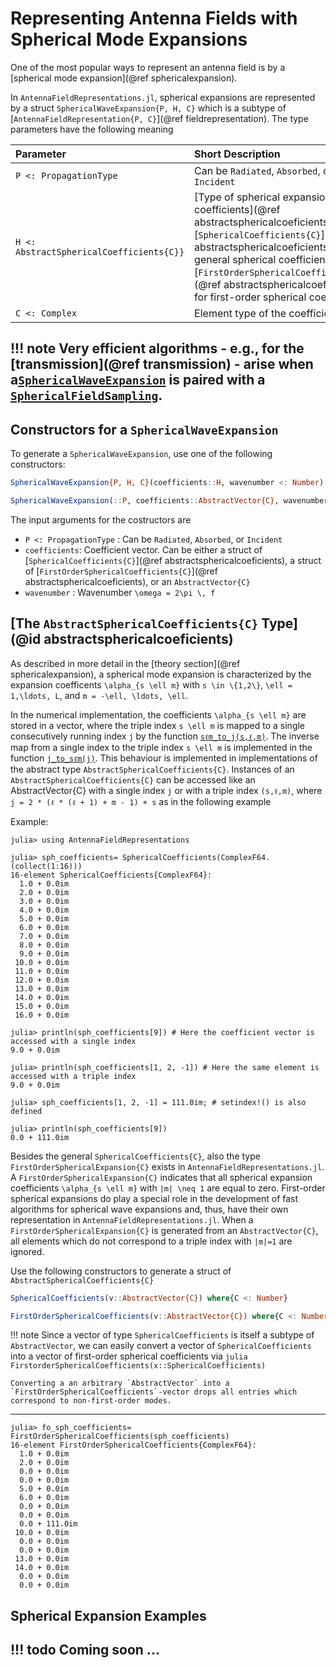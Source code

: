 # Representing Antenna Fields with Spherical Mode Expansions

One of the most popular ways to represent an antenna field is by a [spherical mode expansion](@ref sphericalexpansion).

In `AntennaFieldRepresentations.jl`, spherical expansions are represented by a struct `SphericalWaveExpansion{P, H, C}` which is a subtype of [`AntennaFieldRepresentation{P, C}`](@ref fieldrepresentation).
The type parameters have the following meaning

| Parameter                                 | Short Description                                                |
| :---------------------------------------- | :--------------------------------------------------------------- |
| `P <: PropagationType`                    | Can be `Radiated`, `Absorbed`, or `Incident`                     |
| `H <: AbstractSphericalCoefficients{C}}`  | [Type of spherical expansion coefficients](@ref abstractsphericalcoeficients). Can be [`SphericalCoefficients{C}`](@ref abstractsphericalcoeficients) for general spherical coefficients or [`FirstOrderSphericalCoefficients{C}`](@ref abstractsphericalcoeficients) for first-order spherical coefficients |
| `C <: Complex`                            | Element type of the coefficient vector                           |



!!! note
    Very efficient algorithms - e.g., for the [transmission](@ref transmission) - arise when a[`SphericalWaveExpansion`](@ref) is paired with a [`SphericalFieldSampling`](@ref).
---

## Constructors for a `SphericalWaveExpansion`
To generate a `SphericalWaveExpansion`, use one of the following constructors:

```julia
SphericalWaveExpansion{P, H, C}(coefficients::H, wavenumber <: Number) where{P <: PropagationType, C <: Complex, H<: AbstractSphericalCoefficients{C}}
```
```julia
SphericalWaveExpansion(::P, coefficients::AbstractVector{C}, wavenumber) where{P <: PropagationType, C}
```
The input arguments for the costructors are

- `P <: PropagationType` : Can be `Radiated`, `Absorbed`, or `Incident`
- `coefficients`: Coefficient vector. Can be either a struct of [`SphericalCoefficients{C}`](@ref abstractsphericalcoeficients), a struct of [`FirstOrderSphericalCoefficients{C}`](@ref abstractsphericalcoeficients), or an `AbstractVector{C}`
- `wavenumber` : Wavenumber ``\omega = 2\pi \, f``

## [The `AbstractSphericalCoefficients{C}` Type](@id abstractsphericalcoeficients)
As described in more detail in the [theory section](@ref sphericalexpansion), a spherical mode expansion is characterized by the expansion coefficents ``\alpha_{s \ell m}`` with ``s \in \{1,2\}``, ``\ell = 1,\ldots, L``, and ``m = -\ell, \ldots, \ell``.

In the numerical implementation, the coefficients ``\alpha_{s \ell m}`` are stored in a vector, where the triple index
``s \ell m`` is mapped to a single consecutively running index ``j`` by the function [`sℓm_to_j(s,ℓ,m)`](@ref). The inverse map from a single index to the triple index ``s \ell m`` is implemented in the function [`j_to_sℓm(j)`](@ref). 
This behaviour is implemented in implementations of the abstract type `AbstractSphericalCoefficients{C}`.
Instances of an `AbstractSphericalCoefficients{C}` can be accessed like an AbstractVector{C} with a single index `j` or with a triple index `(s,ℓ,m)`, where `j = 2 * (ℓ * (ℓ + 1) + m - 1) + s` as in the following example

Example:            
```jldoctest sphericalcoefficients
julia> using AntennaFieldRepresentations

julia> sph_coefficients= SphericalCoefficients(ComplexF64.(collect(1:16)))
16-element SphericalCoefficients{ComplexF64}:
  1.0 + 0.0im
  2.0 + 0.0im
  3.0 + 0.0im
  4.0 + 0.0im
  5.0 + 0.0im
  6.0 + 0.0im
  7.0 + 0.0im
  8.0 + 0.0im
  9.0 + 0.0im
 10.0 + 0.0im
 11.0 + 0.0im
 12.0 + 0.0im
 13.0 + 0.0im
 14.0 + 0.0im
 15.0 + 0.0im
 16.0 + 0.0im

julia> println(sph_coefficients[9]) # Here the coefficient vector is accessed with a single index
9.0 + 0.0im

julia> println(sph_coefficients[1, 2, -1]) # Here the same element is accessed with a triple index
9.0 + 0.0im

julia> sph_coefficients[1, 2, -1] = 111.0im; # setindex!() is also defined

julia> println(sph_coefficients[9])
0.0 + 111.0im
```

Besides the general `SphericalCoefficients{C}`, also the type `FirstOrderSphericalExpansion{C}` exists in `AntennaFieldRepresentations.jl`. A `FirstOrderSphericalExpansion{C}` indicates that all spherical expansion coefficients ``\alpha_{s \ell m}`` with ``|m| \neq 1`` are equal to zero. First-order spherical expansions do play a special role in the development of fast algorithms for spherical wave expansions and, thus, have their own representation in `AntennaFieldRepresentations.jl`. When a `FirstOrderSphericalExpansion{C}` is generated from an `AbstractVector{C}`, all elements which do not correspond to a triple index with ``|m|=1`` are ignored. 

Use the following constructors to generate a struct of `AbstractSphericalCoefficients{C}`
```julia
SphericalCoefficients(v::AbstractVector{C}) where{C <: Number}
```
```julia
FirstOrderSphericalCoefficients(v::AbstractVector{C}) where{C <: Number}
```

!!! note
    Since a vector of type `SphericalCoefficients` is itself a subtype of `AbstractVector`, we can easily convert a vector of `SphericalCoefficients` into a vector of first-order spherical coefficients via 
    ```julia 
    FirstorderSphericalCoefficients(x::SphericalCoefficients)
    ``` 

    Converting a an arbitrary `AbstractVector` into a `FirstOrderSphericalCoefficients`-vector drops all entries which correspond to non-first-order modes.    
---

```jldoctest sphericalcoefficients
julia> fo_sph_coefficients= FirstOrderSphericalCoefficients(sph_coefficients)
16-element FirstOrderSphericalCoefficients{ComplexF64}:
  1.0 + 0.0im
  2.0 + 0.0im
  0.0 + 0.0im
  0.0 + 0.0im
  5.0 + 0.0im
  6.0 + 0.0im
  0.0 + 0.0im
  0.0 + 0.0im
  0.0 + 111.0im
 10.0 + 0.0im
  0.0 + 0.0im
  0.0 + 0.0im
 13.0 + 0.0im
 14.0 + 0.0im
  0.0 + 0.0im
  0.0 + 0.0im
```

## Spherical Expansion Examples 

!!! todo
    Coming soon ...
---
